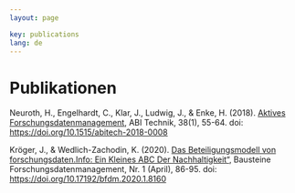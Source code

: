 ```yaml
---
layout: page

key: publications
lang: de
---
```


# Publikationen

Neuroth, H., Engelhardt, C., Klar, J., Ludwig, J., & Enke, H. (2018). [Aktives Forschungsdatenmanagement](/docs/abi_technik_aktives_forschungsdatenmanagement.pdf), ABI Technik, 38(1), 55-64. doi: https://doi.org/10.1515/abitech-2018-0008

Kröger, J., & Wedlich-Zachodin, K. (2020). [Das Beteiligungsmodell von forschungsdaten.Info: Ein Kleines ABC Der Nachhaltigkeit“](/docs/das_beteiligungsmodel.pdf), Bausteine Forschungsdatenmanagement, Nr. 1 (April), 86-95. doi: https://doi.org/10.17192/bfdm.2020.1.8160
